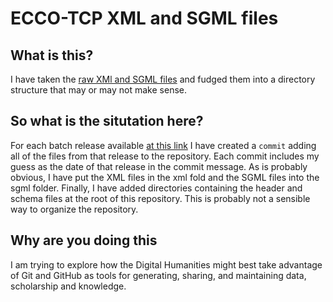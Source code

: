 # ECCO-TCP XML and SGML files


## What is this?

I have taken the [raw XMl and SGML files](http://www.textcreationpartnership.org/docs/texts/ecco_files.html) and fudged them into a directory structure that may or may not make sense. 


## So what is the situtation here?

For each batch release available [at this link](http://www.textcreationpartnership.org/docs/texts/ecco_files.html) I have created a `commit` adding all of the files from that release to the repository. Each commit includes my guess as the date of that release in the commit message. As is probably obvious, I have put the XML files in the xml fold and the SGML files into the sgml folder. Finally, I have added directories containing the header and schema files at the root of this repository. This is probably not a sensible way to organize the repository.


## Why are you doing this

I am trying to explore how the Digital Humanities might best take advantage of Git and GitHub as tools for generating, sharing, and maintaining data, scholarship and knowledge.
